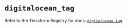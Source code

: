 # `digitalocean_tag`

Refer to the Terraform Registry for docs: [`digitalocean_tag`](https://registry.terraform.io/providers/digitalocean/digitalocean/2.35.0/docs/resources/tag).
